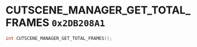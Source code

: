 # CUTSCENE_MANAGER_GET_TOTAL_FRAMES `0x2DB208A1`

```cpp
int CUTSCENE_MANAGER_GET_TOTAL_FRAMES();
```